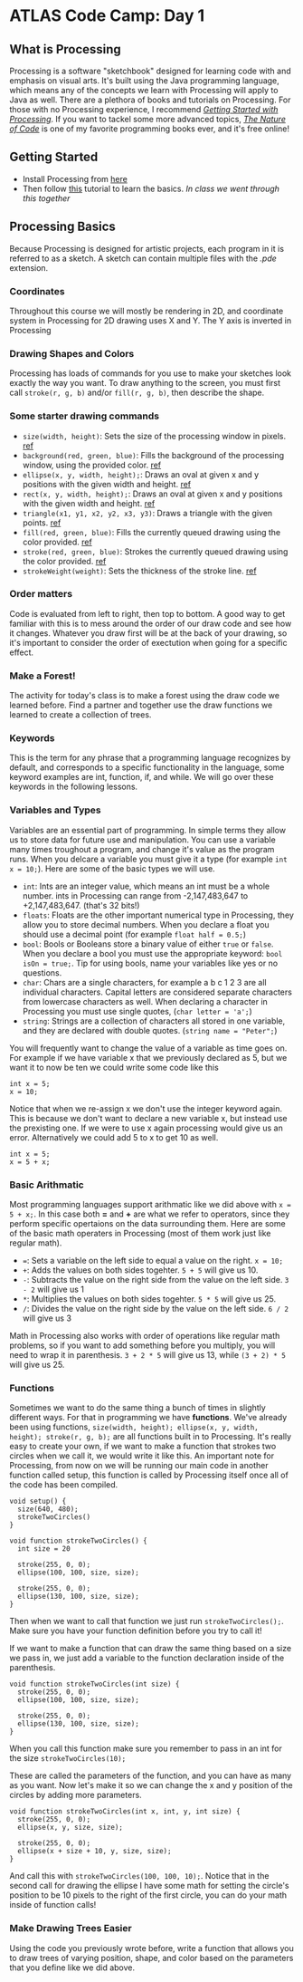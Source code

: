 # ATLAS Code Camp: Day 1

## What is Processing
Processing is a software "sketchbook" designed for learning code with and emphasis on visual arts. It's built using the Java programming language, which means any of the concepts we learn with Processing will apply to Java as well. There are a plethora of books and tutorials on Processing. For those with no Processing experience, I recommend *[Getting Started with Processing](https://www.amazon.com/gp/product/1457187086/ref=as_li_tl?ie=UTF8&camp=1789&creative=390957&creativeASIN=1457187086&linkCode=as2&tag=processing09-20&linkId=JEJC22CTQ5ZF4ZYO)*. If you want to tackel some more advanced topics, *[The Nature of Code](https://natureofcode.com/)* is one of my favorite programming books ever, and it's free online!

## Getting Started
- Install Processing from [here](https://processing.org/download/)
- Then follow [this](https://processing.org/tutorials/gettingstarted/) tutorial to learn the basics. *In class we went through this together*

## Processing Basics
Because Processing is designed for artistic projects, each program in it is referred to as a sketch. A sketch can contain multiple files with the *.pde* extension.

### Coordinates
Throughout this course we will mostly be rendering in 2D, and coordinate system in Processing for 2D drawing uses X and Y. The Y axis is inverted in Processing 

### Drawing Shapes and Colors
Processing has loads of commands for you use to make your sketches look exactly the way you want. To draw anything to the screen, you must first call `stroke(r, g, b)` and/or `fill(r, g, b)`, then describe the shape.

### Some starter drawing commands
- `size(width, height)`: Sets the size of the processing window in pixels. [ref](https://processing.org/reference/size_.html)
- `background(red, green, blue)`: Fills the background of the processing window, using the provided color. [ref](https://processing.org/reference/background_.html)
- `ellipse(x, y, width, height);`: Draws an oval at given x and y positions with the given width and height. [ref](https://processing.org/reference/rect_.html)
- `rect(x, y, width, height);`: Draws an oval at given x and y positions with the given width and height. [ref](https://processing.org/reference/rect_.html)
- `triangle(x1, y1, x2, y2, x3, y3)`: Draws a triangle with the given points. [ref](https://processing.org/reference/triangle_.html)
- `fill(red, green, blue)`: Fills the currently queued drawing using the color provided. [ref](https://processing.org/reference/fill_.html)
- `stroke(red, green, blue)`: Strokes the currently queued drawing using the color provided. [ref](https://processing.org/reference/stroke_.html)
- `strokeWeight(weight)`: Sets the thickness of the stroke line. [ref](https://processing.org/reference/strokeWeight_.html)

### Order matters
Code is evaluated from left to right, then top to bottom. A good way to get familiar with this is to mess around the order of our draw code and see how it changes. Whatever you draw first will be at the back of your drawing, so it's important to consider the order of exectution when going for a specific effect.

### Make a Forest!
The activity for today's class is to make a forest using the draw code we learned before. Find a partner and together use the draw functions we learned to create a collection of trees.

### Keywords
This is the term for any phrase that a programming language recognizes by default, and corresponds to a specific functionality in the language, some keyword examples are int, function, if, and while. We will go over these keywords in the following lessons.

### Variables and Types
Variables are an essential part of programming. In simple terms they allow us to store data for future use and manipulation. You can use a variable many times troughout a program, and change it's value as the program runs. When you delcare a variable you must give it a type (for example `int x = 10;`). Here are some of the basic types we will use.

- `int`: Ints are an integer value, which means an int must be a whole number. ints in Processing can range from -2,147,483,647 to +2,147,483,647. (that's 32 bits!)
-  `floats`: Floats are the other important numerical type in Processing, they allow you to store decimal numbers. When you declare a float you should use a decimal point (for example `float half = 0.5;`)
- `bool`: Bools or Booleans store a binary value of either `true` or `false`. When you declare a bool you must use the appropriate keyword: `bool isOn = true;`. Tip for using bools, name your variables like yes or no questions.
- `char`: Chars are a single characters, for example a b c 1 2 3 are all individual characters. Capital letters are considered separate characters from lowercase characters as well. When declaring a character in Processing you must use single quotes, (`char letter = 'a';`)
- `string`: Strings are a collection of characters all stored in one variable, and they are declared with double quotes. (`string name = "Peter";`)

You will frequently want to change the value of a variable as time goes on. For example if we have variable x that we previously declared as 5, but we want it to now be ten we could write some code like this
```
int x = 5;
x = 10;
```

Notice that when we re-assign x we don't use the integer keyword again. This is because we don't want to declare a new variable x, but instead use the prexisting one. If we were to use x again processing would give us an error. Alternatively we could add 5 to x to get 10 as well.
```
int x = 5;
x = 5 + x;
```

### Basic Arithmatic
Most programming languages support arithmatic like we did above with `x = 5 + x;`. In this case both **=** and **+** are what we refer to operators, since they perform specific opertaions on the data surrounding them. Here are some of the basic math operaters in Processing (most of them work just like regular math).

- `=`: Sets a variable on the left side to equal a value on the right. `x = 10;`
- `+`: Adds the values on both sides togehter. `5 + 5` will give us 10.
- `-`: Subtracts the value on the right side from the value on the left side. `3 - 2` will give us 1
- `*`: Multiplies the values on both sides togehter. `5 * 5` will give us 25.
- `/`: Divides the value on the right side by the value on the left side. `6 / 2` will give us 3

Math in Processing also works with order of operations like regular math problems, so if you want to add something before you multiply, you will need to wrap it in parenthesis. `3 + 2 * 5` will give us 13, while `(3 + 2) * 5` will give us 25.

### Functions
Sometimes we want to do the same thing a bunch of times in slightly different ways. For that in programming we have **functions**. We've already been using functions, `size(width, height); ellipse(x, y, width, height); stroke(r, g, b);` are all functions built in to Processing. It's really easy to create your own, if we want to make a function that strokes two circles when we call it, we would write it like this. An important note for Processing, from now on we will be running our main code in another function called setup, this function is called by Processing itself once all of the code has been compiled.
```
void setup() {
  size(640, 480);
  strokeTwoCircles()
}

void function strokeTwoCircles() {
  int size = 20

  stroke(255, 0, 0);
  ellipse(100, 100, size, size);

  stroke(255, 0, 0);
  ellipse(130, 100, size, size);
}
```
Then when we want to call that function we just run `strokeTwoCircles();`. Make sure you have your function definition before you try to call it!

If we want to make a function that can draw the same thing based on a size we pass in, we just add a variable to the function declaration inside of the parenthesis. 
```
void function strokeTwoCircles(int size) {
  stroke(255, 0, 0);
  ellipse(100, 100, size, size);

  stroke(255, 0, 0);
  ellipse(130, 100, size, size);
}
```
When you call this function make sure you remember to pass in an int for the size `strokeTwoCircles(10);`

These are called the parameters of the function, and you can have as many as you want. Now let's make it so we can change the x and y position of the circles by adding more parameters.
```
void function strokeTwoCircles(int x, int, y, int size) {
  stroke(255, 0, 0);
  ellipse(x, y, size, size);

  stroke(255, 0, 0);
  ellipse(x + size + 10, y, size, size);
}
```
And call this with `strokeTwoCircles(100, 100, 10);`. Notice that in the second call for drawing the ellipse I have some math for setting the circle's position to be 10 pixels to the right of the first circle, you can do your math inside of function calls!

### Make Drawing Trees Easier
Using the code you previously wrote before, write a function that allows you to draw trees of varying position, shape, and color based on the parameters that you define like we did above.
